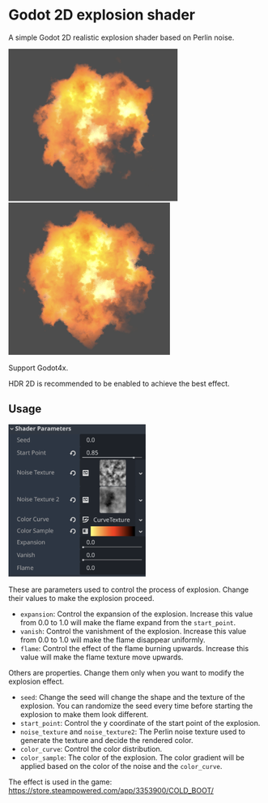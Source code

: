 # Godot 2D explosion shader
A simple Godot 2D realistic explosion shader based on Perlin noise.

<img src="Sample.png" alt="Sample" height="300"><img src="Sample2.png" alt="Sample2" height="300">

Support Godot4x.

HDR 2D is recommended to be enabled to achieve the best effect.

## Usage
<img src="Parameter.png" alt="Parameter" height="300">

These are parameters used to control the process of explosion. Change their values to make the explosion proceed.

- `expansion`: Control the expansion of the explosion. Increase this value from 0.0 to 1.0 will make the flame expand from the `start_point`.
- `vanish`: Control the vanishment of the explosion. Increase this value from 0.0 to 1.0 will make the flame disappear uniformly.
- `flame`: Control the effect of the flame burning upwards. Increase this value will make the flame texture move upwards.

Others are properties. Change them only when you want to modify the explosion effect.

- `seed`: Change the seed will change the shape and the texture of the explosion. You can randomize the seed every time before starting the explosion to make them look different.
- `start_point`: Control the y coordinate of the start point of the explosion.
- `noise_texture` and `noise_texture2`: The Perlin noise texture used to generate the texture and decide the rendered color.
- `color_curve`: Control the color distribution.
- `color_sample`: The color of the explosion. The color gradient will be applied based on the color of the noise and the `color_curve`.

The effect is used in the game: https://store.steampowered.com/app/3353900/COLD_BOOT/
